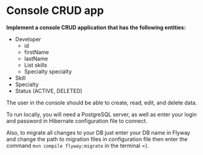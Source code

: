 # Console CRUD app
**Implement a console CRUD application that has the following entities:**

- Developer
   - id
   - firstName 
   - lastName 
   - List<Skill> skills
   - Specialty specialty
- Skill
- Specialty
- Status (ACTIVE, DELETED)

The user in the console should be able to create, read, edit, and delete data.

To run locally, you will need a PostgreSQL server, as well as enter your login and password in Hibernate configuration file to connect.

Also, to migrate all changes to your DB just enter your DB name in Flyway and change the path to migration files in configuration file then enter the command `mvn compile flyway:migrate` in the terminal =).


